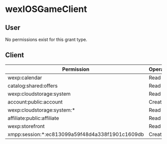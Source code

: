 # wexIOSGameClient

## User
No permissions exist for this grant type.

## Client
| Permission | Operations |
| - | - |
| wexp:calendar | Read |
| catalog:shared:offers | Read |
| wexp:cloudstorage:system | Read |
| account:public:account | Create |
| wexp:cloudstorage:system:* | Read |
| affiliate:public:affiliate | Read |
| wexp:storefront | Read |
| xmpp:session:*:ec813099a59f48d4a338f1901c1609db | Create |